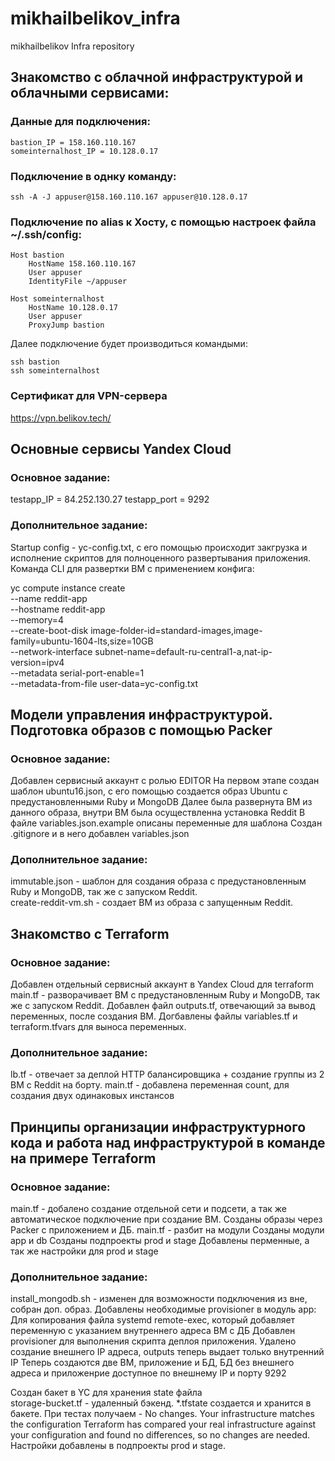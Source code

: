 # mikhailbelikov_infra
mikhailbelikov Infra repository


## Знакомство с облачной инфраструктурой и облачными сервисами:
### Данные для подключения:
```
bastion_IP = 158.160.110.167
someinternalhost_IP = 10.128.0.17
```

### Подключение в однку команду:
```
ssh -A -J appuser@158.160.110.167 appuser@10.128.0.17
```
### Подключение по alias к Хосту, с помощью настроек файла ~/.ssh/config:
```
Host bastion
    HostName 158.160.110.167
    User appuser
    IdentityFile ~/appuser

Host someinternalhost
    HostName 10.128.0.17
    User appuser
    ProxyJump bastion
```
Далее подключение будет производиться командыми:
```
ssh bastion
ssh someinternalhost
```
### Сертификат для VPN-сервера
https://vpn.belikov.tech/


## Основные сервисы Yandex Cloud

### Основное задание:
testapp_IP = 84.252.130.27 
testapp_port = 9292 

### Дополнительное задание:
Startup config - yc-config.txt, с его помощью происходит закгрузка и исполнение скриптов для полноценного развертывания приложения.
Команда CLI для развертки ВМ с применением конфига:

yc compute instance create \
  --name reddit-app \
  --hostname reddit-app \
  --memory=4 \
  --create-boot-disk image-folder-id=standard-images,image-family=ubuntu-1604-lts,size=10GB \
  --network-interface subnet-name=default-ru-central1-a,nat-ip-version=ipv4 \
  --metadata serial-port-enable=1 \
  --metadata-from-file user-data=yc-config.txt


## Модели управления инфраструктурой. Подготовка образов с помощью Packer   

### Основное задание:  
Добавлен сервисный аккаунт с ролью EDITOR
На первом этапе создан шаблон ubuntu16.json, с его помощью создается образ Ubuntu с предустановленными Ruby и MongoDB
Далее была развернута ВМ из данного образа, внутри ВМ была осуществленна установка Reddit
В файле variables.json.example описаны переменные для шаблона
Создан .gitignore и в него добавлен variables.json

### Дополнительное задание:
immutable.json - шаблон для создания образа с предустановленным Ruby и MongoDB, так же с запуском Reddit.  
create-reddit-vm.sh - создает ВМ из образа с запущенным Reddit.


## Знакомство с Terraform

### Основное задание:
Добавлен отдельный сервисный аккаунт в Yandex Cloud для terraform
main.tf - разворачивает ВМ с предустановленным Ruby и MongoDB, так же с запуском Reddit.
Добавлен файл outputs.tf, отвечающий за вывод переменных, после создания ВМ.
Догбавлены файлы variables.tf и terraform.tfvars для выноса переменных.
### Дополнительное задание:
lb.tf - отвечает за деплой HTTP балансировщика + создание группы из 2 ВМ с Reddit на борту.
main.tf - добавлена переменная count, для создания двух одинаковых инстансов


## Принципы организации инфраструктурного кода и работа над инфраструктурой в команде на примере Terraform  

### Основное задание:  
main.tf - добалено создание отдельной сети и подсети, а так же автоматическое подключение при создание ВМ.
Созданы образы через Packer с приложением и ДБ.
main.tf - разбит на модули
Созданы модули app и db
Созданы подпроекты prod и stage
Добавлены перменные, а так же настройки для prod и stage

### Дополнительное задание:  
install_mongodb.sh - изменен для возможности подключения из вне, собран доп. образ.
Добавлены необходимые provisioner в модуль app:
Для копирования файла systemd
remote-exec, который добавляет переменную с указанием внутреннего адреса ВМ с ДБ
Добавлен provisioner для выполнения скрипта деплоя приложения.
Удалено создание внешнего IP адреса, outputs теперь выдает только внутренний IP
Теперь создаются две ВМ, приложение и БД, БД без внешнего адреса и приложенрие доступное по внешнему IP и порту 9292

Создан бакет в YC для хранения state файла  
storage-bucket.tf - удаленный бэкенд.
*.tfstate создается и хранится в бакете.
При тестах получаем - No changes. Your infrastructure matches the configuration Terraform has compared your real infrastructure against your configuration and found no differences, so no changes are needed.
Настройки добавлены в подпроекты prod и stage.
